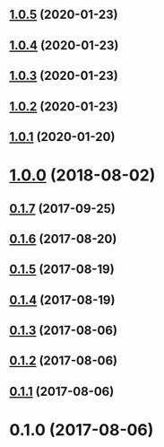 ## [1.0.5](https://github.com/rajasegar/ember-smart-input/compare/1.0.4...1.0.5) (2020-01-23)

## [1.0.4](https://github.com/rajasegar/ember-smart-input/compare/1.0.3...1.0.4) (2020-01-23)




## [1.0.3](https://github.com/rajasegar/ember-smart-input/compare/v1.0.2...1.0.3) (2020-01-23)




## [1.0.2](https://github.com/rajasegar/ember-smart-input/compare/v1.0.1...v1.0.2) (2020-01-23)




## [1.0.1](https://github.com/rajasegar/ember-smart-input/compare/v1.0.0...v1.0.1) (2020-01-20)




# [1.0.0](https://github.com/rajasegar/ember-smart-input/compare/v0.1.7...v1.0.0) (2018-08-02)




## [0.1.7](https://github.com/rajasegar/ember-smart-input/compare/v0.1.6...v0.1.7) (2017-09-25)




## [0.1.6](https://github.com/rajasegar/ember-smart-input/compare/v0.1.5...v0.1.6) (2017-08-20)




## [0.1.5](https://github.com/rajasegar/ember-smart-input/compare/v0.1.4...v0.1.5) (2017-08-19)




## [0.1.4](https://github.com/rajasegar/ember-smart-input/compare/v0.1.3...v0.1.4) (2017-08-19)




## [0.1.3](https://github.com/rajasegar/ember-smart-input/compare/v0.1.2...v0.1.3) (2017-08-06)




## [0.1.2](https://github.com/rajasegar/ember-smart-input/compare/v0.1.1...v0.1.2) (2017-08-06)




## [0.1.1](https://github.com/rajasegar/ember-smart-input/compare/v0.1.0...v0.1.1) (2017-08-06)




# 0.1.0 (2017-08-06)

